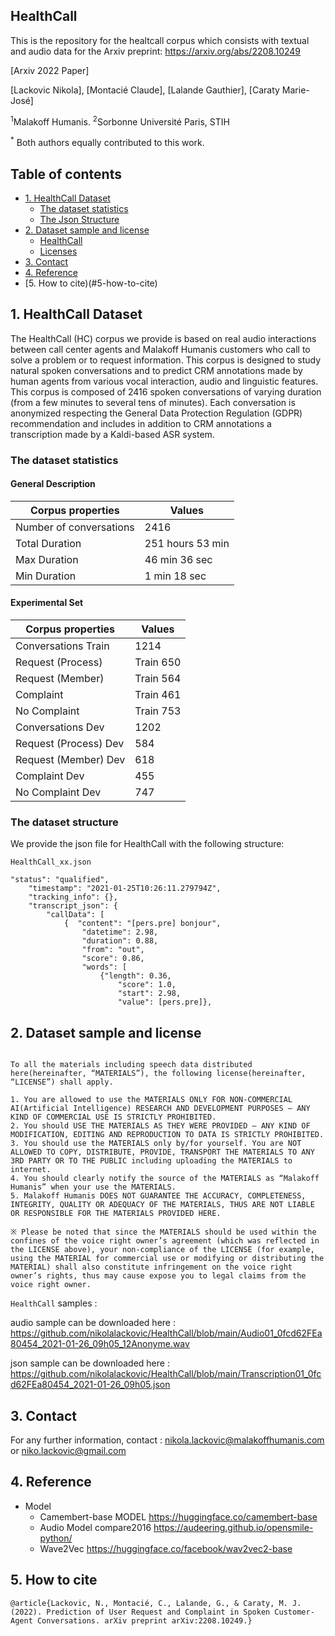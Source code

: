 ## HealthCall
This is the repository for the healtcall corpus which consists with textual and audio data for the Arxiv preprint: https://arxiv.org/abs/2208.10249

[Arxiv 2022 Paper]

[Lackovic Nikola], [Montacié Claude], [Lalande Gauthier], [Caraty Marie-José]

<sup>1</sup>Malakoff Humanis.
<sup>2</sup>Sorbonne Université Paris, STIH<p>
<sup>*</sup> Both authors equally contributed to this work.

## Table of contents 

* [1. HealthCall Dataset](#1-HealthCall-Dataset)
    + [The dataset statistics](#the-dataset-statistics)
    + [The Json Structure](#the-dataset-structure)
* [2. Dataset sample and license](#2-dataset-sample-and-license)
    + [HealthCall](#healthcall)
    + [Licenses](#licenses)
* [3. Contact](#3-Contact)
* [4. Reference](#4-Reference)
* [5. How to cite)(#5-how-to-cite)


## 1. HealthCall Dataset
  
The HealthCall (HC) corpus we provide is based on real audio interactions between call center agents and Malakoff Humanis customers who call to solve a problem or to request information. This corpus is designed to study natural spoken conversations and to predict CRM annotations made by human agents from various vocal interaction, audio and linguistic features. This corpus is composed of 2416 spoken conversations of varying duration (from a few minutes to several tens of minutes). Each conversation is anonymized respecting the General Data Protection Regulation (GDPR) recommendation and includes in addition to CRM annotations a transcription made by a Kaldi-based ASR system.
  
### The dataset statistics
	
#### General Description
	
| Corpus properties | Values |
| --------  | ------------------- |
| Number of conversations | 2416  | 
| Total Duration    | 251 hours 53 min |
| Max Duration    | 46 min 36 sec |
| Min Duration    | 1 min 18 sec |

#### Experimental Set


| Corpus properties | Values |
| ---------------- | ------ |
| Conversations Train | 	1214|
| Request (Process) | Train	650|
| Request (Member) | Train 	564|
| Complaint | Train 461|
| No Complaint | Train 753|
|Conversations Dev |	1202|
|Request (Process)  Dev |	584|
|Request (Member) Dev | 618|
|Complaint Dev | 455| 
|No Complaint Dev | 747|
	

### The dataset structure

We provide the json file for HealthCall with the following structure:
```
HealthCall_xx.json

"status": "qualified",
    "timestamp": "2021-01-25T10:26:11.279794Z",
    "tracking_info": {},
    "transcript_json": {
        "callData": [
            {  "content": "[pers.pre] bonjour",
                "datetime": 2.98,
                "duration": 0.88,
                "from": "out",
                "score": 0.86,
                "words": [
                    {"length": 0.36,
                        "score": 1.0,
                        "start": 2.98,
                        "value": [pers.pre]},
```



## 2. Dataset sample and license
```
  
To all the materials including speech data distributed here(hereinafter, “MATERIALS”), the following license(hereinafter, “LICENSE”) shall apply.

1. You are allowed to use the MATERIALS ONLY FOR NON-COMMERCIAL AI(Artificial Intelligence) RESEARCH AND DEVELOPMENT PURPOSES – ANY KIND OF COMMERCIAL USE IS STRICTLY PROHIBITED.
2. You should USE THE MATERIALS AS THEY WERE PROVIDED – ANY KIND OF MODIFICATION, EDITING AND REPRODUCTION TO DATA IS STRICTLY PROHIBITED.
3. You should use the MATERIALS only by/for yourself. You are NOT ALLOWED TO COPY, DISTRIBUTE, PROVIDE, TRANSPORT THE MATERIALS TO ANY 3RD PARTY OR TO THE PUBLIC including uploading the MATERIALS to internet.
4. You should clearly notify the source of the MATERIALS as “Malakoff Humanis” when your use the MATERIALS.
5. Malakoff Humanis DOES NOT GUARANTEE THE ACCURACY, COMPLETENESS, INTEGRITY, QUALITY OR ADEQUACY OF THE MATERIALS, THUS ARE NOT LIABLE OR RESPONSIBLE FOR THE MATERIALS PROVIDED HERE.

※ Please be noted that since the MATERIALS should be used within the confines of the voice right owner’s agreement (which was reflected in the LICENSE above), your non-compliance of the LICENSE (for example, using the MATERIAL for commercial use or modifying or distributing the MATERIAL) shall also constitute infringement on the voice right owner’s rights, thus may cause expose you to legal claims from the voice right owner.

```

`HealthCall` samples :

audio sample can be downloaded here : https://github.com/nikolalackovic/HealthCall/blob/main/Audio01_0fcd62FEa80454_2021-01-26_09h05_12Anonyme.wav
	
json sample can be downloaded here : https://github.com/nikolalackovic/HealthCall/blob/main/Transcription01_0fcd62FEa80454_2021-01-26_09h05.json


## 3. Contact

For any further information, contact : nikola.lackovic@malakoffhumanis.com or niko.lackovic@gmail.com

## 4. Reference
* Model
   * Camembert-base MODEL https://huggingface.co/camembert-base
   * Audio Model compare2016 https://audeering.github.io/opensmile-python/
   * Wave2Vec https://huggingface.co/facebook/wav2vec2-base

## 5. How to cite
```
@article{Lackovic, N., Montacié, C., Lalande, G., & Caraty, M. J. (2022). Prediction of User Request and Complaint in Spoken Customer-Agent Conversations. arXiv preprint arXiv:2208.10249.}
